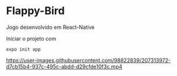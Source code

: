 # Flappy-Bird
Jogo desenvolvido em React-Native

Iniciar o projeto com 
```
expo init app 
```


https://user-images.githubusercontent.com/98822839/207313972-d7cb15b4-937c-495c-abdd-d29cfde10f3c.mp4

